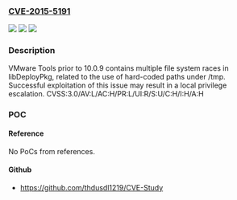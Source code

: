 ### [CVE-2015-5191](https://cve.mitre.org/cgi-bin/cvename.cgi?name=CVE-2015-5191)
![](https://img.shields.io/static/v1?label=Product&message=VMware%20Tools&color=blue)
![](https://img.shields.io/static/v1?label=Version&message=n%2Fa&color=blue)
![](https://img.shields.io/static/v1?label=Vulnerability&message=Local%20privilege%20escalation%20vulnerability&color=brighgreen)

### Description

VMware Tools prior to 10.0.9 contains multiple file system races in libDeployPkg, related to the use of hard-coded paths under /tmp. Successful exploitation of this issue may result in a local privilege escalation. CVSS:3.0/AV:L/AC:H/PR:L/UI:R/S:U/C:H/I:H/A:H

### POC

#### Reference
No PoCs from references.

#### Github
- https://github.com/thdusdl1219/CVE-Study

